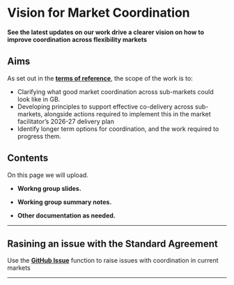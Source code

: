 # Vision for Market Coordination

**See the latest updates on our work drive a clearer vision on how to improve coordination across flexibility markets**

## Aims

As set out in the **[terms of reference](https://github.com/mez-FMDA/Market-Facilitator-FMAR/tree/main/docs/Market_Facilitator/Flexibility_Market_Rules_Development/Vision_for_Market_Coordination/Terms_of_Reference_Vision_for_Market_Coordination.pdf)**, the scope of the work is to: 
* Clarifying what good market coordination across sub-markets could look like in GB.
*	Developing principles to support effective co-delivery across sub-markets, alongside actions required to implement this in the market facilitator’s 2026-27 delivery plan
*	Identify longer term options for coordination, and the work required to progress them.


## Contents

On this page we will upload. 

*   **Workng group slides.**

*   **Working group summary notes.** 

*   **Other documentation as needed.** 

---

## Rasining an issue with the Standard Agreement

Use the **[GitHub Issue](https://github.com/mez-FMDA/MF.github.io/issues)** function to raise issues with coordination in current markets

---

